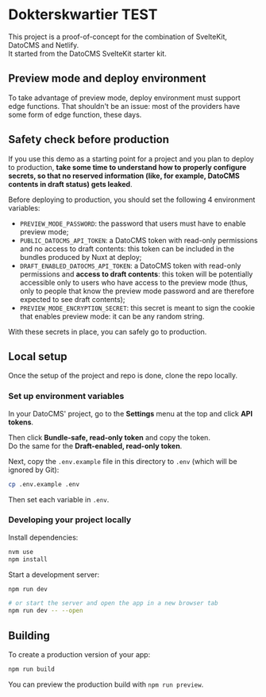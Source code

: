 # Dokterskwartier TEST

This project is a proof-of-concept for the combination of SvelteKit, DatoCMS and Netlify.  
It started from the DatoCMS SvelteKit starter kit.

## Preview mode and deploy environment

To take advantage of preview mode, deploy environment must support edge functions. That shouldn't be an issue: most of the providers have some form of edge function, these days.

## Safety check before production

If you use this demo as a starting point for a project and you plan to deploy to production, **take some time to understand how to properly configure secrets, so that no reserved information (like, for example, DatoCMS contents in draft status) gets leaked**.

Before deploying to production, you should set the following 4 environment variables:

- `PREVIEW_MODE_PASSWORD`: the password that users must have to enable preview mode;
- `PUBLIC_DATOCMS_API_TOKEN`: a DatoCMS token with read-only permissions and no access to draft contents: this token can be included in the bundles produced by Nuxt at deploy;
- `DRAFT_ENABLED_DATOCMS_API_TOKEN`: a DatoCMS token with read-only permissions and **access to draft contents**: this token will be potentially accessible only to users who have access to the preview mode (thus, only to people that know the preview mode password and are therefore expected to see draft contents);
- `PREVIEW_MODE_ENCRYPTION_SECRET`: this secret is meant to sign the cookie that enables preview mode: it can be any random string.

With these secrets in place, you can safely go to production.

## Local setup

Once the setup of the project and repo is done, clone the repo locally.

### Set up environment variables

In your DatoCMS' project, go to the **Settings** menu at the top and click **API tokens**.

Then click **Bundle-safe, read-only token** and copy the token.  
Do the same for the **Draft-enabled, read-only token**.

Next, copy the `.env.example` file in this directory to `.env` (which will be ignored by Git):

```bash
cp .env.example .env
```

Then set each variable in `.env`.

### Developing your project locally

Install dependencies:

```bash
nvm use
npm install
```

Start a development server:

```bash
npm run dev

# or start the server and open the app in a new browser tab
npm run dev -- --open
```

## Building

To create a production version of your app:

```bash
npm run build
```

You can preview the production build with `npm run preview`.
